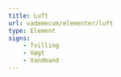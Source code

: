 ```yaml
---
title: Luft
url: vademecum/elementer/luft
type: Element
signs:
    - Tvilling
    - Vægt
    - Vandmand
---
```

